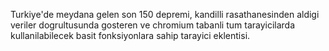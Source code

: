 Turkiye'de meydana gelen son 150 depremi, kandilli rasathanesinden aldigi veriler dogrultusunda gosteren ve chromium tabanli tum tarayicilarda kullanilabilecek basit fonksiyonlara sahip tarayici eklentisi.

